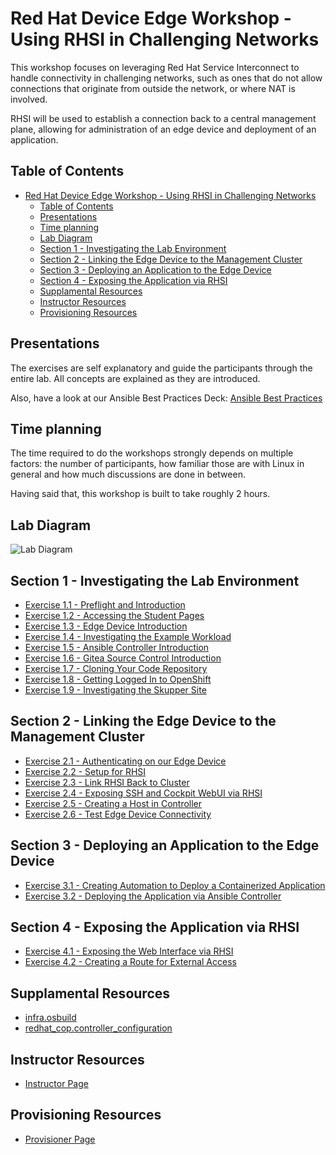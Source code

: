 # Red Hat Device Edge Workshop - Using RHSI in Challenging Networks

This workshop focuses on leveraging Red Hat Service Interconnect to handle connectivity in challenging networks, such as ones that do not allow connections that originate from outside the network, or where NAT is involved.

RHSI will be used to establish a connection back to a central management plane, allowing for administration of an edge device and deployment of an application.

## Table of Contents

- [Red Hat Device Edge Workshop - Using RHSI in Challenging Networks](#red-hat-device-edge-workshop---using-rhsi-in-challenging-networks)
  - [Table of Contents](#table-of-contents)
  - [Presentations](#presentations)
  - [Time planning](#time-planning)
  - [Lab Diagram](#lab-diagram)
  - [Section 1 - Investigating the Lab Environment](#section-1---investigating-the-lab-environment)
  - [Section 2 - Linking the Edge Device to the Management Cluster](#section-2---linking-the-edge-device-to-the-management-cluster)
  - [Section 3 - Deploying an Application to the Edge Device](#section-3---deploying-an-application-to-the-edge-device)
  - [Section 4 - Exposing the Application via RHSI](#section-4---exposing-the-application-via-rhsi)
  - [Supplamental Resources](#supplamental-resources)
  - [Instructor Resources](#instructor-resources)
  - [Provisioning Resources](#provisioning-resources)

## Presentations

The exercises are self explanatory and guide the participants through the entire lab. All concepts are explained as they are introduced.

Also, have a look at our Ansible Best Practices Deck:
[Ansible Best Practices](../../decks/ansible_best_practices.pdf)

## Time planning

The time required to do the workshops strongly depends on multiple factors: the number of participants, how familiar those are with Linux in general and how much discussions are done in between.

Having said that, this workshop is built to take roughly 2 hours.

## Lab Diagram

![Lab Diagram](images/architecture.png)

## Section 1 - Investigating the Lab Environment

* [Exercise 1.1 - Preflight and Introduction](1.1-preflight)
* [Exercise 1.2 - Accessing the Student Pages](1.2-student-pages)
* [Exercise 1.3 - Edge Device Introduction](1.3-edge-device-intro)
* [Exercise 1.4 - Investigating the Example Workload](1.4-application-intro)
* [Exercise 1.5 - Ansible Controller Introduction](1.5-controller-intro)
* [Exercise 1.6 - Gitea Source Control Introduction](1.6-gitea-intro)
* [Exercise 1.7 - Cloning Your Code Repository](1.7-coding-intro)
* [Exercise 1.8 - Getting Logged In to OpenShift](1.8-login-to-ocp)
* [Exercise 1.9 - Investigating the Skupper Site](1.9-rhsi-intro)

## Section 2 - Linking the Edge Device to the Management Cluster
* [Exercise 2.1 - Authenticating on our Edge Device](2.1-oc-auth)
* [Exercise 2.2 - Setup for RHSI](2.2-setup-for-rhsi)
* [Exercise 2.3 - Link RHSI Back to Cluster](2.3-link-rhsi)
* [Exercise 2.4 - Exposing SSH and Cockpit WebUI via RHSI](2.4-expose-ssh-cockpit)
* [Exercise 2.5 - Creating a Host in Controller](2.5-controller-host)
* [Exercise 2.6 - Test Edge Device Connectivity](2.6-test-connectivity)

## Section 3 - Deploying an Application to the Edge Device
* [Exercise 3.1 - Creating Automation to Deploy a Containerized Application](3.1-containerized-app-automation)
* [Exercise 3.2 - Deploying the Application via Ansible Controller](3.2-deploying-the-app)

## Section 4 - Exposing the Application via RHSI
* [Exercise 4.1 - Exposing the Web Interface via RHSI](4.1-expose-app-webui)
* [Exercise 4.2 - Creating a Route for External Access](4.2-create-route-for-app-webui)

## Supplamental Resources
* [infra.osbuild](https://github.com/redhat-cop/infra.osbuild)
* [redhat_cop.controller_configuration](https://github.com/redhat-cop/controller_configuration)

## Instructor Resources
* [Instructor Page](instructor)

## Provisioning Resources
* [Provisioner Page](provisioner)
